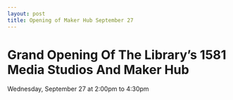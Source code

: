 ```yaml
---
layout: post
title: Opening of Maker Hub September 27
---
```


# Grand Opening Of The Library’s 1581 Media Studios And Maker Hub

Wednesday, September 27 at 2:00pm to 4:30pm
